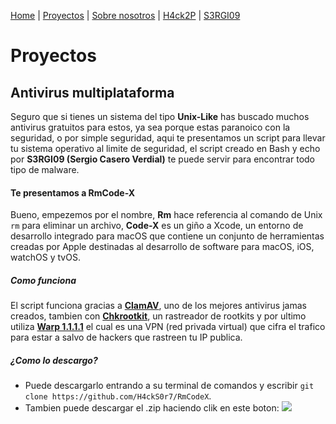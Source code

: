 [Home](index.md) | [Proyectos](Proyectos) | [Sobre nosotros](sobrenosotros) | [H4ck2P](h4ck2p) | [S3RGI09](https://s3rgi09.github.io/)

# Proyectos
## Antivirus multiplataforma
Seguro que si tienes un sistema del tipo **Unix-Like** has buscado muchos antivirus gratuitos para estos, ya sea porque estas paranoico con la seguridad, o por simple seguridad, aqui te presentamos un script para llevar tu sistema operativo al limite de seguridad, el script creado en Bash y echo por **S3RGI09 (Sergio Casero Verdial)** te puede servir para encontrar todo tipo de malware.
#### Te presentamos a RmCode-X
Bueno, empezemos por el nombre, **Rm** hace referencia al comando de Unix ```rm``` para eliminar un archivo, **Code-X** es un giño a Xcode, un entorno de desarrollo integrado para macOS que contiene un conjunto de herramientas creadas por Apple destinadas al desarrollo de software para macOS, iOS, watchOS y tvOS.
##### Como funciona
El script funciona gracias a [**ClamAV**](http://www.clamav.net/), uno de los mejores antivirus jamas creados, tambien con [**Chkrootkit**](http://www.chkrootkit.org/), un rastreador de rootkits y por ultimo utiliza [**Warp 1.1.1.1**](https://1.1.1.1/) el cual es una VPN (red privada virtual) que cifra el trafico para estar a salvo de hackers que rastreen tu IP publica.
##### ¿Como lo descargo?
* Puede descargarlo entrando a su terminal de comandos y escribir ```git clone https://github.com/H4ckS0r7/RmCodeX```.
* Tambien puede descargar el .zip haciendo clik en este boton:
[![](https://raw.githubusercontent.com/wiki/zaproxy/zaproxy/images/ZAP-Download.png)](https://github.com/H4ckS0r7/RmCodeX/archive/refs/heads/main.zip)
